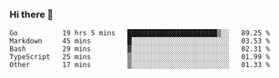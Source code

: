 ### Hi there 👋

<!--
**yeya24/yeya24** is a ✨ _special_ ✨ repository because its `README.md` (this file) appears on your GitHub profile.

Here are some ideas to get you started:

- 🔭 I’m currently working on ...
- 🌱 I’m currently learning ...
- 👯 I’m looking to collaborate on ...
- 🤔 I’m looking for help with ...
- 💬 Ask me about ...
- 📫 How to reach me: ...
- 😄 Pronouns: ...
- ⚡ Fun fact: ...
-->

<!--START_SECTION:waka-->
```text
Go           19 hrs 5 mins   ██████████████████████▒░░   89.25 % 
Markdown     45 mins         █░░░░░░░░░░░░░░░░░░░░░░░░   03.53 % 
Bash         29 mins         ▓░░░░░░░░░░░░░░░░░░░░░░░░   02.31 % 
TypeScript   25 mins         ▒░░░░░░░░░░░░░░░░░░░░░░░░   01.99 % 
Other        17 mins         ▒░░░░░░░░░░░░░░░░░░░░░░░░   01.33 % 
```
<!--END_SECTION:waka-->
